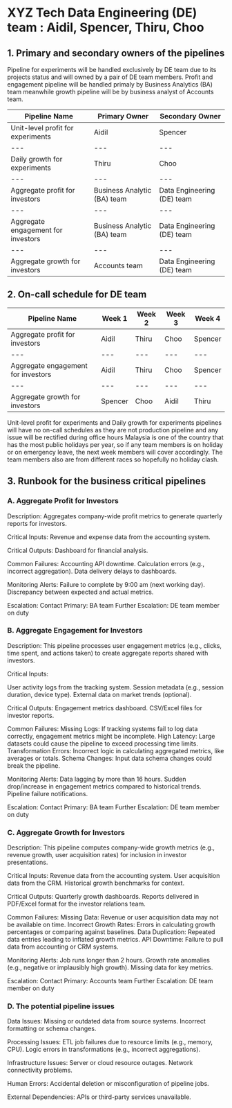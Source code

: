 # XYZ Tech Data Engineering (DE) team : Aidil, Spencer, Thiru, Choo

## 1. Primary and secondary owners of the pipelines

Pipeline for experiments will be handled exclusively by DE team due to its projects status and will owned by a pair of DE team members. Profit and engagement pipeline will be handled primaly by Business Analytics (BA) team meanwhile growth pipeline will be by business analyst of Accounts team.  

Pipeline Name | Primary Owner | Secondary Owner
--- | --- | --- 
Unit-level profit for experiments | Aidil | Spencer
--- | --- | --- 
Daily growth for experiments | Thiru | Choo
--- | --- | --- 
Aggregate profit for investors | Business Analytic (BA) team | Data Engineering (DE) team
--- | --- | --- 
Aggregate engagement for investors | Business Analytic (BA) team | Data Engineering (DE) team
--- | --- | --- 
Aggregate growth for investors | Accounts team | Data Engineering (DE) team


## 2. On-call schedule for DE team 

Pipeline Name | Week 1 | Week 2 | Week 3 | Week 4 
--- | --- | --- | --- | ---
Aggregate profit for investors | Aidil | Thiru | Choo | Spencer
--- | --- | --- | --- | ---
Aggregate engagement for investors | Aidil | Thiru | Choo | Spencer
--- | --- | --- | --- | ---
Aggregate growth for investors | Spencer | Choo | Aidil | Thiru

Unit-level profit for experiments and Daily growth for experiments pipelines will have no on-call schedules as they are not production pipeline and any issue will be rectified during office hours 
Malaysia is one of the country that has the most public holidays per year, so if any team members is on holiday or on emergency leave, the next week members will cover accordingly. The team members also are from different races so hopefully no holiday clash.

## 3. Runbook for the business critical pipelines

### A. Aggregate Profit for Investors

Description: Aggregates company-wide profit metrics to generate quarterly reports for investors.

Critical Inputs: Revenue and expense data from the accounting system.

Critical Outputs: Dashboard for financial analysis.

Common Failures:
Accounting API downtime.
Calculation errors (e.g., incorrect aggregation).
Data delivery delays to dashboards.

Monitoring Alerts:
Failure to complete by 9:00 am (next working day).
Discrepancy between expected and actual metrics.

Escalation:
Contact Primary: BA team
Further Escalation: DE team member on duty 

### B. Aggregate Engagement for Investors

Description: This pipeline processes user engagement metrics (e.g., clicks, time spent, and actions taken) to create aggregate reports shared with investors.

Critical Inputs:

User activity logs from the tracking system.
Session metadata (e.g., session duration, device type).
External data on market trends (optional).

Critical Outputs:
Engagement metrics dashboard.
CSV/Excel files for investor reports.

Common Failures:
Missing Logs: If tracking systems fail to log data correctly, engagement metrics might be incomplete.
High Latency: Large datasets could cause the pipeline to exceed processing time limits.
Transformation Errors: Incorrect logic in calculating aggregated metrics, like averages or totals.
Schema Changes: Input data schema changes could break the pipeline.

Monitoring Alerts:
Data lagging by more than 16 hours.
Sudden drop/increase in engagement metrics compared to historical trends.
Pipeline failure notifications.

Escalation:
Contact Primary: BA team
Further Escalation: DE team member on duty 

### C. Aggregate Growth for Investors

Description: This pipeline computes company-wide growth metrics (e.g., revenue growth, user acquisition rates) for inclusion in investor presentations.

Critical Inputs:
Revenue data from the accounting system.
User acquisition data from the CRM.
Historical growth benchmarks for context.

Critical Outputs:
Quarterly growth dashboards.
Reports delivered in PDF/Excel format for the investor relations team.

Common Failures:
Missing Data: Revenue or user acquisition data may not be available on time.
Incorrect Growth Rates: Errors in calculating growth percentages or comparing against baselines.
Data Duplication: Repeated data entries leading to inflated growth metrics.
API Downtime: Failure to pull data from accounting or CRM systems.

Monitoring Alerts:
Job runs longer than 2 hours.
Growth rate anomalies (e.g., negative or implausibly high growth).
Missing data for key metrics.

Escalation:
Contact Primary: Accounts team
Further Escalation: DE team member on duty 

### D. The potential pipeline issues

Data Issues:
Missing or outdated data from source systems.
Incorrect formatting or schema changes.

Processing Issues:
ETL job failures due to resource limits (e.g., memory, CPU).
Logic errors in transformations (e.g., incorrect aggregations).

Infrastructure Issues:
Server or cloud resource outages.
Network connectivity problems.

Human Errors:
Accidental deletion or misconfiguration of pipeline jobs.

External Dependencies:
APIs or third-party services unavailable.


 
